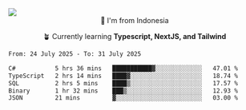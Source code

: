 
<img align = "center" src="https://readme-typing-svg.herokuapp.com?font=Fira+Code&size=25&pause=1000&color=00F713&center=true&vCenter=true&random=false&width=850&height=70&lines=Hi+There+%F0%9F%91%8B%2C+Im+Julian+Caesar;"/>
<br>

<div align = "center">
  📌 I'm from Indonesia
  
  🪴 Currently learning **Typescript, NextJS, and Tailwind**
</div>

<!--START_SECTION:waka-->

```txt
From: 24 July 2025 - To: 31 July 2025

C#           5 hrs 36 mins   ███████████▓░░░░░░░░░░░░░   47.01 %
TypeScript   2 hrs 14 mins   ████▓░░░░░░░░░░░░░░░░░░░░   18.74 %
SQL          2 hrs 5 mins    ████▒░░░░░░░░░░░░░░░░░░░░   17.57 %
Binary       1 hr 32 mins    ███▒░░░░░░░░░░░░░░░░░░░░░   12.93 %
JSON         21 mins         ▓░░░░░░░░░░░░░░░░░░░░░░░░   03.00 %
```

<!--END_SECTION:waka-->
